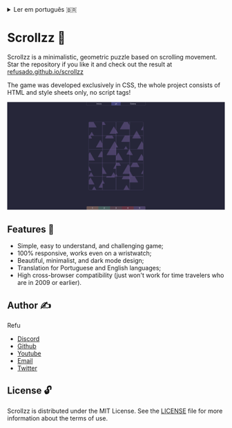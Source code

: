 <details>

<summary>Ler em português 🇧🇷</summary>

# Scrollzz 🧩

Scrollzz é um jogo de quebra-cabeças minimalista e geométrico que se baseia apenas no movimento de scroll. Deixe a sua estrela no repositório se curtiu o projeto e confira o resultado em [refusado.github.io/scrollzz](https://refusado.github.io/scrollzz/)

O puzzle foi desenvolvido exclusivamente em CSS, todo o projeto é composto por apenas HTML e folhas de estilo, sem tags de script!

![Demonstração](./images/demo.png)

## Caracterísitcas 🎀

  - Jogo simples, fácil de entender e desafiador;
  - 100% responsivo, funciona até em relógio de pulso;
  - Design bonito, minimalista e dark mode;
  - Tradução para os idiomas português e inglês;
  - Alta compatibilidade entre os navegadores (só não vai funcionar para quem está viajando no tempo em 2009 para baixo).
  
## Autor ✍️

Refu

- [Discord](https://discord.com/users/412685400847679508)
- [Github](https://github.com/refusado)
- [Youtube](https://www.youtube.com/@refusado)
- [Email](mailto:refusado@gmail.com)
- [Twitter](https://twitter.com/refusado)

## Licença 🔓

O Scrollzz é distribuído sob a Licença MIT. Consulte o arquivo [LICENSE](https://github.com/refusado/scrollzz/blob/main/LICENSE) para obter mais informações sobre os termos de uso.

---

</details>

# Scrollzz 🧩

Scrollzz is a minimalistic, geometric puzzle based on scrolling movement. Star the repository if you like it and check out the result at [refusado.github.io/scrollzz](https://refusado.github.io/scrollzz/)

The game was developed exclusively in CSS, the whole project consists of HTML and style sheets only, no script tags!

![Demo](./images/demo.png)

## Features 🎀

- Simple, easy to understand, and challenging game;
- 100% responsive, works even on a wristwatch;
- Beautiful, minimalist, and dark mode design;
- Translation for Portuguese and English languages;
- High cross-browser compatibility (just won't work for time travelers who are in 2009 or earlier).
  
## Author ✍️

Refu

- [Discord](https://discord.com/users/412685400847679508)
- [Github](https://github.com/refusado)
- [Youtube](https://www.youtube.com/@refusado)
- [Email](mailto:refusado@gmail.com)
- [Twitter](https://twitter.com/refusado)

## License 🔓

Scrollzz is distributed under the MIT License. See the [LICENSE](https://github.com/refusado/scrollzz/blob/main/LICENSE) file for more information about the terms of use.
